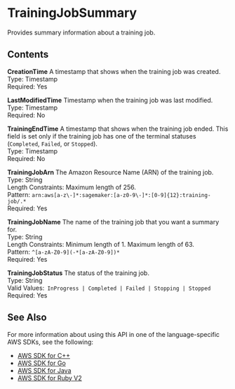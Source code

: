 # TrainingJobSummary<a name="API_TrainingJobSummary"></a>

Provides summary information about a training job\.

## Contents<a name="API_TrainingJobSummary_Contents"></a>

 **CreationTime**   <a name="SageMaker-Type-TrainingJobSummary-CreationTime"></a>
A timestamp that shows when the training job was created\.  
Type: Timestamp  
Required: Yes

 **LastModifiedTime**   <a name="SageMaker-Type-TrainingJobSummary-LastModifiedTime"></a>
 Timestamp when the training job was last modified\.   
Type: Timestamp  
Required: No

 **TrainingEndTime**   <a name="SageMaker-Type-TrainingJobSummary-TrainingEndTime"></a>
A timestamp that shows when the training job ended\. This field is set only if the training job has one of the terminal statuses \(`Completed`, `Failed`, or `Stopped`\)\.   
Type: Timestamp  
Required: No

 **TrainingJobArn**   <a name="SageMaker-Type-TrainingJobSummary-TrainingJobArn"></a>
The Amazon Resource Name \(ARN\) of the training job\.  
Type: String  
Length Constraints: Maximum length of 256\.  
Pattern: `arn:aws[a-z\-]*:sagemaker:[a-z0-9\-]*:[0-9]{12}:training-job/.*`   
Required: Yes

 **TrainingJobName**   <a name="SageMaker-Type-TrainingJobSummary-TrainingJobName"></a>
The name of the training job that you want a summary for\.  
Type: String  
Length Constraints: Minimum length of 1\. Maximum length of 63\.  
Pattern: `^[a-zA-Z0-9](-*[a-zA-Z0-9])*`   
Required: Yes

 **TrainingJobStatus**   <a name="SageMaker-Type-TrainingJobSummary-TrainingJobStatus"></a>
The status of the training job\.  
Type: String  
Valid Values:` InProgress | Completed | Failed | Stopping | Stopped`   
Required: Yes

## See Also<a name="API_TrainingJobSummary_SeeAlso"></a>

For more information about using this API in one of the language\-specific AWS SDKs, see the following:
+  [AWS SDK for C\+\+](https://docs.aws.amazon.com/goto/SdkForCpp/sagemaker-2017-07-24/TrainingJobSummary) 
+  [AWS SDK for Go](https://docs.aws.amazon.com/goto/SdkForGoV1/sagemaker-2017-07-24/TrainingJobSummary) 
+  [AWS SDK for Java](https://docs.aws.amazon.com/goto/SdkForJava/sagemaker-2017-07-24/TrainingJobSummary) 
+  [AWS SDK for Ruby V2](https://docs.aws.amazon.com/goto/SdkForRubyV2/sagemaker-2017-07-24/TrainingJobSummary) 